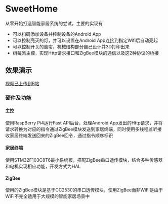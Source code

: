 # SweetHome
从零开始打造智能家居系统的尝试，主要的实现有

- 可以扫码添加设备并控制设备的Android App
- 可以控制亮灭的灯，并可以设置在Android App连接到指定Wifi后自动亮起
- 可以控制开关的窗帘，机械结构部分自己设计并3D打印出来
- 树莓派主控，实现Http请求接口和ZigBee模块的通信以及这2种协议的桥接

## 效果演示

[视频已上传到B站](https://www.bilibili.com/video/BV19t4y197Cs)

### 硬件及功能

#### 主控
使用RaspBerry Pi4运行Fast API后台，处理Android App发出的Http请求，并将请求转换为对应的指令通过ZigBee模块发送到家居终端，同时使用多线程监听接收家居终端发送回来的ZigBee回令，通过指令顺序标识

#### 家居终端
使用STM32F103C8T6最小系统板，搭配ZigBee串口透传模块，结合多种传感器和电机实现相应功能，开发方式为HAL

#### ZigBee
使用的ZigBee模块是基于CC2530的串口透传模块，使用ZigBee而非WiFi是由于WiFi不完全适用于大规模的智能家居场景中